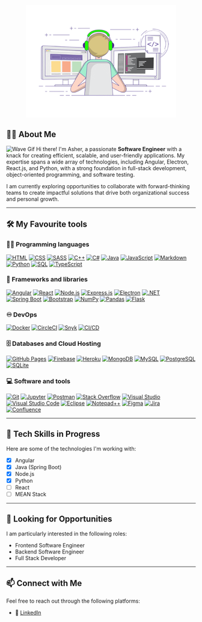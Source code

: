 <p align="center">
    <img src="https://github.com/asherchew/asherchew/blob/main/coding.gif?raw=true" alt="Logo" width="400" height="300" />
</p>

## 👨‍💻 About Me

<img src="https://media.giphy.com/media/hvRJCLFzcasrR4ia7z/giphy.gif" alt="Wave Gif" width="25px" /> Hi there! I'm Asher, a passionate **Software Engineer** with a knack for creating efficient, scalable, and user-friendly applications. My expertise spans a wide array of technologies, including Angular, Electron, React.js, and Python, with a strong foundation in full-stack development, object-oriented programming, and software testing.

I am currently exploring opportunities to collaborate with forward-thinking teams to create impactful solutions that drive both organizational success and personal growth.

---

## 🛠️ My Favourite tools

### 👨‍💻 Programming languages

<p>
    <a href="#"><img alt="HTML" src="https://img.shields.io/badge/HTML-E34F26.svg?logo=html5&logoColor=white" /></a>
    <a href="#"><img alt="CSS" src="https://img.shields.io/badge/CSS-1572B6.svg?logo=css3&logoColor=white" /></a>
    <a href="#"><img alt="SASS" src="https://img.shields.io/badge/Sass-hotpink.svg?logo=SASS&logoColor=white" /></a>
    <a href="#"><img alt="C++" src="https://custom-icon-badges.herokuapp.com/badge/C++-9C033A.svg?logo=cpp2&logoColor=white"></a>
    <a href="#"><img alt="C#" src="https://custom-icon-badges.demolab.com/badge/C%23-%23239120.svg?logo=cshrp&logoColor=white"></a>
    <a href="#"><img alt="Java" src="https://img.shields.io/badge/Java-007396.svg?logo=java&logoColor=white"></a>
    <a href="#"><img alt="JavaScript" src="https://img.shields.io/badge/JavaScript-F7DF1E.svg?logo=javascript&logoColor=black"></a>
    <a href="#"><img alt="Markdown" src="https://img.shields.io/badge/Markdown-000000.svg?logo=markdown&logoColor=white"></a>
    <a href="#"><img alt="Python" src="https://img.shields.io/badge/Python-14354C.svg?logo=python&logoColor=white"></a>
    <a href="#"><img alt="SQL" src="https://custom-icon-badges.herokuapp.com/badge/SQL-025E8C.svg?logo=database&logoColor=white"></a>
    <a href="#"><img alt="TypeScript" src="https://img.shields.io/badge/TypeScript-007ACC.svg?logo=typescript&logoColor=white"></a>
</p>

### 🧰 Frameworks and libraries

<p>
    <a href="#"><img alt="Angular" src="https://img.shields.io/badge/-Angular-DD0031?style=flat-square&logo=angular&logoColor=white" /></a>
    <a href="#"><img alt="React" src="https://img.shields.io/badge/React-20232a.svg?logo=react&logoColor=%2361DAFB" /></a>
    <a href="#"><img alt="Node.js" src="https://img.shields.io/badge/Node.js-43853D.svg?logo=node.js&logoColor=white" /></a>
    <a href="#"><img alt="Express.js" src="https://img.shields.io/badge/Express.js-404d59.svg?logo=express&logoColor=white" /></a>
    <a href="#"><img alt="Electron" src="https://img.shields.io/badge/Electron-404d59.svg?logo=electron&logoColor=white" /></a>
    <a href="#"><img alt=".NET" src="https://img.shields.io/badge/.NET-512BD4?logo=dotnet&logoColor=fff" /></a>
    <a href="#"><img alt="Spring Boot" src="https://img.shields.io/badge/Spring%20Boot-6DB33F?logo=springboot&logoColor=fff" /></a>
    <a href="#"><img alt="Bootstrap" src="https://img.shields.io/badge/Bootstrap-7952B3.svg?logo=bootstrap&logoColor=white" /></a>
    <a href="#"><img alt="NumPy" src="https://img.shields.io/badge/Numpy-013243.svg?logo=numpy&logoColor=white" /></a>
    <a href="#"><img alt="Pandas" src="https://img.shields.io/badge/Pandas-150458.svg?logo=pandas&logoColor=white" /></a>
    <a href="#"><img alt="Flask" src="https://img.shields.io/badge/Flask-150458.svg?logo=flask&logoColor=white" /></a>
</p>

### ♾️ DevOps

<p>
    <a href="#"><img alt="Docker" src="https://img.shields.io/badge/Docker-150458.svg?logo=docker&logoColor=white" /></a>
    <a href="#"><img alt="CircleCI" src="https://img.shields.io/badge/CircleCI-150458.svg?logo=circleci&logoColor=white" /></a>
    <a href="#"><img alt="Snyk" src="https://img.shields.io/badge/Snyk-150458.svg?logo=snyk&logoColor=white" /></a>
    <a href="#"><img alt="CI/CD" src="https://img.shields.io/badge/CI/CD-150458.svg?logo=cicd&logoColor=white" /></a>
</p>

### 🗄️ Databases and Cloud Hosting

<p>
    <a href="#"><img alt="GitHub Pages" src="https://img.shields.io/badge/GitHub%20Pages-327FC7.svg?logo=github&logoColor=white"></a>
    <a href="#"><img alt="Firebase" src="https://img.shields.io/badge/Firebase-FFCA28?style=flat&logo=Firebase&logoColor=white"></a>
    <a href="#"><img alt="Heroku" src="https://img.shields.io/badge/Heroku-430098.svg?logo=heroku&logoColor=white"></a>
    <a href="#"><img alt="MongoDB" src ="https://img.shields.io/badge/MongoDB-4ea94b.svg?logo=mongodb&logoColor=white"></a>
    <a href="#"><img alt="MySQL" src="https://img.shields.io/badge/MySQL-00f.svg?logo=mysql&logoColor=white"></a>
    <a href="#"><img alt="PostgreSQL" src ="https://img.shields.io/badge/PostgreSQL-316192.svg?logo=postgresql&logoColor=white"></a>
    <a href="#"><img alt="SQLite" src ="https://img.shields.io/badge/SQLite-%2307405e.svg?logo=sqlite&logoColor=white"></a>
</p>

### 💻 Software and tools

<p>
    <a href="#"><img alt="Git" src="https://img.shields.io/badge/Git-F05033.svg?logo=git&logoColor=white"></a>
    <a href="#"><img alt="Jupyter" src="https://img.shields.io/badge/Jupyter-F37626.svg?logo=Jupyter&logoColor=white"></a>
    <a href="#"><img alt="Postman" src="https://img.shields.io/badge/Postman-FF6C37?logo=postman&logoColor=white"></a>
    <a href="#"><img alt="Stack Overflow" src="https://img.shields.io/badge/-Stack%20Overflow-FE7A16?logo=stack-overflow&logoColor=white"></a>
    <a href="#"><img alt="Visual Studio" src="https://custom-icon-badges.demolab.com/badge/Visual%20Studio-5C2D91.svg?&logo=visual-studio&logoColor=white"></a>
    <a href="#"><img alt="Visual Studio Code" src="https://custom-icon-badges.demolab.com/badge/Visual%20Studio%20Code-0078d7.svg?logo=vsc&logoColor=white"></a>
    <a href="#"><img alt="Eclipse" src="https://img.shields.io/badge/Eclipse-FE7A16.svg?logo=Eclipse&logoColor=white"></a>
    <a href="#"><img alt="Notepad++" src="https://img.shields.io/badge/Notepad++-90E59A.svg?&logo=notepad%2b%2b&logoColor=black"></a>
    <a href="#"><img alt="Figma" src="https://img.shields.io/badge/Figma-F24E1E?logo=figma&logoColor=white"></a>
    <a href="#"><img alt="Jira" src="https://img.shields.io/badge/Jira-0052CC?logo=jira&logoColor=fff"></a>
    <a href="#"><img alt="Confluence" src="https://img.shields.io/badge/Confluence-172B4D?logo=confluence&logoColor=fff"></a>
</p>

---

## 🌱 Tech Skills in Progress
Here are some of the technologies I'm working with:
- [X] Angular
- [X] Java (Spring Boot)
- [X] Node.js
- [X] Python
- [ ] React
- [ ] MEAN Stack

---

## 🚀 Looking for Opportunities
I am particularly interested in the following roles:
- Frontend Software Engineer
- Backend Software Engineer
- Full Stack Developer

---

## 📫 Connect with Me
Feel free to reach out through the following platforms:

- 💼 [LinkedIn](https://www.linkedin.com/in/asher-chew-chin-hao)

<!--
---

## 🏆 Current Certification Progress
I am continuously working on enhancing my skill set. Here’s what I’m currently pursuing:
- [ ] ITIL 4 Foundation
- [ ] Harvard's CS50 Computer Science Program
- [ ] AWS Cloud Practitioner
- [ ] Google Cloud Fundamentals: Core Infrastructure
- [ ] Docker Essentials: A Developer Introduction

---

## 📫 Connect with Me
Feel free to reach out through the following platforms:

- 🌐 [My Portfolio]()
- 💼 [LinkedIn](https://www.linkedin.com/in/asher-chew-chin-hao)

Here are some ideas to get you started:

- 🔭 I’m currently working on ...
- 🌱 I’m currently learning ...
- 👯 I’m looking to collaborate on ...
- 🤔 I’m looking for help with ...
- 💬 Ask me about ...
- 📫 How to reach me: ...
- 😄 Pronouns: ...
- ⚡ Fun fact: ...
-->
